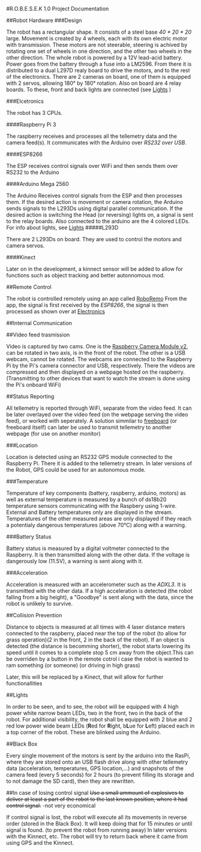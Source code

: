 #R.O.B.E.S.E.K 1.0 Project Documentation

##Robot Hardware
###Design

The robot has a rectangular shape. It consists of a steel base  *40 * 20 * 20* large.
Movement is created by 4 wheels, each with its own electric motor with transmission. These motors are not steerable, steering is achived by rotating one set of wheels in one direction, and the other two wheels in the other direction.
The whole robot is powered by a 12V lead-acid battery. Power goes from the battery through a fuse into a LM2596. From there it is distributed to a dual L297D realy board to drive the motors, and to the rest of the electronics. There are 2 cameras on board, one of them is equipped with 2 servos, allowing 180° by 180° rotation. Also on board are 4 relay boards. To these, front and back lights are connected (see [Lights](##Lights) )

###Elcetronics

The robot has 3 CPUs.

####Raspberry Pi 3

The raspberry receives and processes all the tellemetry data and the camera feed(s). It communicates with the Arduino over *RS232 over USB*.

####ESP8266

The ESP receives control signals over WiFi and then sends them over RS232 to the Arduino

####Arduino Mega 2560

The Arduino Receives control signals from the ESP and then processes them. If the desired action is movement or camera rotation, the Arduino sends signals to the L293Ds using digital parallel communication. If the desired action is switching the Head (or reversing) lights on, a signal is sent to the relay boards. Also connected to the arduino are the 4 colored LEDs. For info about lights, see [Lights](##Lights)
#####L293D

There are 2 L293Ds on board. They are used to control the motors and camera servos.

####Kinect

Later on in the development, a kinnect sensor will be added to allow for functions such as object tracking and better autonnomous mod.

##Remote Control

The robot is controlled remotely using an app called [RoboRemo](https://play.google.com/store/apps/details?id=com.hardcodedjoy.roboremo)
From the app, the signal is first received by the *ESP8266*, the signal is then processed as shown over at [Electronics](###Electronics)

##Internal Communication

##Video feed trasmission

Video is captured by two cams. One is the [Raspberry Camera Module v2](https://www.raspberrypi.org/products/camera-module-v2/), can be rotated in two axis, is in the front of the robot. The other is a USB webcam, cannot be rotated. The webcams are connected to the Raspberry Pi by the Pi's camera connector and USB, respectively. There the videos are compressed and then displayed on a webpage hosted on the raspberry. (Transmitting to other devices that want to watch the stream is done using the Pi's onboard WiFi)

##Status Reporting

All tellemetry is reported through WiFi, separate from the video feed. It can be later overlayed over the video feed (on the webpage serving the video feed), or worked with seperately. A solution simmilar to [freeboard](https://freeboard.io/) (or freeboard itself) can later be used to transmit tellemetry to another webpage (for use on another monitor)

###Location

Location is detected using an RS232 GPS module connected to the Raspberry Pi. There it is added to the tellemetry stream. In later versions of the Robot, GPS could be used for an autonomous mode.

###Temperature

Temperature of key components (battery, raspberry, arduino, motors) as well as external temperature is measured by a bunch of ds18b20 temperature sensors communicating with the Raspbery using 1-wire. External and Battery temperatures only are displayed in the stream. Temperatures of the other measured areas are only displayed if they reach a potentialy dangerous temperatures (above 70°C) along with a warning.

###Battery Status

Battery status is measured by a digital voltmeter connected to the Raspberry. It is then transmitted along with the other data. If the voltage is dangerously low (11.5V), a warning is sent along with it.

###Acceleration

Acceleration is measured with an accelerometer such as the *ADXL3*. It is transmitted with the other data. If a high acceleration is detected (the robot falling from a big height), a "Goodbye" is sent along with the data, since the robot is unlikely to survive.

##Collision Prevention

Distance to objects is measured at all times with 4 laser distance meters connected to the raspberry, placed near the top of the robot (to allow for grass operation)(2 in the front, 2 in the back of the robot). If an object is detected (the distance is becomming shorter), the robot starts lowering its speed until it comes to a complete stop 5 cm away from the object.This can be overriden by a button in the remote cotrol i case the robot is wanted to ram something (or someone) (or driving in high grass)

Later, this will be replaced by a Kinect, that will allow for further functionallities

##Lights

In order to be seen, and to see, the robot will be equipped with 4 high power white narrow beam LEDs, two in the front, two in the back of the robot. For additional visibility, the robot shall be equipped with 2 blue and 2 red low power wide beam LEDs (**R**ed for **R**ight, b**L**ue for **L**eft) placed each in a top corner of the robot. These are blinked using the Arduino.

##Black Box

Every single movement of the motors is sent by the arduino into the RasPi, where they are stored onto an USB flash drive along with other tellemetry data (acceleration, temperatures, GPS location,...) and snapshots of the camera feed (every 5 seconds) for 2 hours (to prevent filling its storage and to not damage the SD card), then they are rewritten.

##In case of losing control signal
~~Use a small ammount of explosives to deliver at least a part of the robot to the last known position, where it had control signal.~~
-not very economical

If control signal is lost, the robot will execute all its movements in reverse order (stored in the Black Box). It will keep doing that for 15 minutes or until signal is found. (to prevent the robot from running away) In later versions with the Kinnect, etc. The robot will try to return back where it came from using GPS and the Kinnect.
